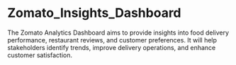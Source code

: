 # Zomato_Insights_Dashboard
The Zomato Analytics Dashboard aims to provide insights into food delivery performance, restaurant reviews, and customer preferences. It will help stakeholders identify trends, improve delivery operations, and enhance customer satisfaction.
